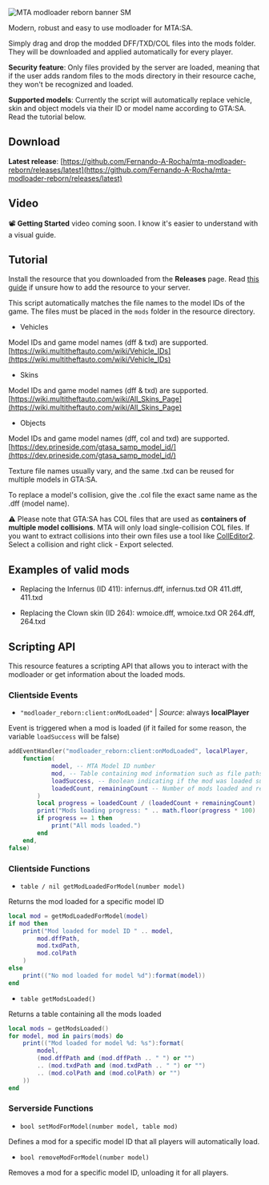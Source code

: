 ![MTA modloader reborn banner SM](https://github.com/Fernando-A-Rocha/mta-modloader-reborn/assets/34967844/d330016b-03e4-42a3-bd8b-bdb8793d25bc)

Modern, robust and easy to use modloader for MTA:SA.

Simply drag and drop the modded DFF/TXD/COL files into the mods folder. They will be downloaded and applied automatically for every player.

**Security feature**: Only files provided by the server are loaded, meaning that if the user adds random files to the mods directory in their resource cache, they won't be recognized and loaded.

**Supported models**: Currently the script will automatically replace vehicle, skin and object models via their ID or model name according to GTA:SA. Read the tutorial below.

## Download

**Latest release**: [https://github.com/Fernando-A-Rocha/mta-modloader-reborn/releases/latest](https://github.com/Fernando-A-Rocha/mta-modloader-reborn/releases/latest)

## Video

📽️ **Getting Started** video coming soon. I know it's easier to understand with a visual guide.

## Tutorial

Install the resource that you downloaded from the **Releases** page. Read [this guide](https://wiki.multitheftauto.com/wiki/Server_Manual#Installing/Updating_resources_on_your_server) if unsure how to add the resource to your server.

This script automatically matches the file names to the model IDs of the game. The files must be placed in the `mods` folder in the resource directory.

- Vehicles

Model IDs and game model names (dff & txd) are supported. [https://wiki.multitheftauto.com/wiki/Vehicle_IDs](https://wiki.multitheftauto.com/wiki/Vehicle_IDs)

- Skins

Model IDs and game model names (dff & txd) are supported. [https://wiki.multitheftauto.com/wiki/All_Skins_Page](https://wiki.multitheftauto.com/wiki/All_Skins_Page)

- Objects

Model IDs and game model names (dff, col and txd) are supported. [https://dev.prineside.com/gtasa_samp_model_id/](https://dev.prineside.com/gtasa_samp_model_id/)

Texture file names usually vary, and the same .txd can be reused for multiple models in GTA:SA.

To replace a model's collision, give the .col file the exact same name as the .dff (model name).

⚠️ Please note that GTA:SA has COL files that are used as **containers of multiple model collisions**. MTA will only load single-collision COL files. If you want to extract collisions into their own files use a tool like [CollEditor2](https://www.google.com/search?q=gta+sa+CollEditor2). Select a collision and right click - Export selected.

## Examples of valid mods
  
- Replacing the Infernus (ID 411): infernus.dff, infernus.txd OR 411.dff, 411.txd

- Replacing the Clown skin (ID 264): wmoice.dff, wmoice.txd OR 264.dff, 264.txd

## Scripting API

This resource features a scripting API that allows you to interact with the modloader or get information about the loaded mods.

### Clientside Events

- `"modloader_reborn:client:onModLoaded"` | *Source*: always **localPlayer**

Event is triggered when a mod is loaded (if it failed for some reason, the variable `loadSuccess` will be false)

```lua
addEventHandler("modloader_reborn:client:onModLoaded", localPlayer,
    function(
            model, -- MTA Model ID number
            mod, -- Table containing mod information such as file paths
            loadSuccess, -- Boolean indicating if the mod was loaded successfully
            loadedCount, remainingCount -- Number of mods loaded and remaining
        )
        local progress = loadedCount / (loadedCount + remainingCount)
        print("Mods loading progress: " .. math.floor(progress * 100) .. "%")
        if progress == 1 then
            print("All mods loaded.")
        end
    end,
false)
```

### Clientside Functions

- `table / nil getModLoadedForModel(number model)`

Returns the mod loaded for a specific model ID

```lua
local mod = getModLoadedForModel(model)
if mod then
    print("Mod loaded for model ID " .. model,
        mod.dffPath,
        mod.txdPath,
        mod.colPath
    )
else
    print(("No mod loaded for model %d"):format(model))
end
```

- `table getModsLoaded()`

Returns a table containing all the mods loaded

```lua
local mods = getModsLoaded()
for model, mod in pairs(mods) do
    print(("Mod loaded for model %d: %s"):format(
        model,
        (mod.dffPath and (mod.dffPath .. " ") or "")
        .. (mod.txdPath and (mod.txdPath .. " ") or "")
        .. (mod.colPath and (mod.colPath) or "")
    ))
end
```

### Serverside Functions

- `bool setModForModel(number model, table mod)`

Defines a mod for a specific model ID that all players will automatically load.

- `bool removeModForModel(number model)`

Removes a mod for a specific model ID, unloading it for all players.

